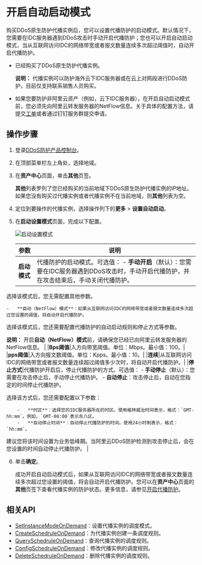 # 开启自动启动模式

购买DDoS原生防护代播实例后，您可以设置代播防护的启动模式。默认情况下，您需要在IDC服务器遇到DDoS攻击时手动开启代播防护；您也可以开启自动启动模式，当从互联网访问IDC的网络带宽或者报文数量连续多次超过阈值时，自动开启代播防护。

-   已经购买了DDoS原生防护代播实例。

    **说明：** 代播实例可以防护海外云下IDC服务器或在云上对网段进行DDoS防护，目前仅支持联系销售人员购买。

-   如果您要防护非阿里云资产（例如，云下IDC服务器），在开启自动启动模式前，您必须先向阿里云转发服务器的NetFlow信息。关于具体的配置方法，请提交[工单](https://selfservice.console.aliyun.com/ticket/category/ddos_basic/today)或者通过钉钉服务群提交申请。

## 操作步骤

1.  登录[DDoS防护产品控制台](https://yundun.console.aliyun.com/?p=ddos)。

2.  在顶部菜单栏左上角处，选择地域。

3.  在**资产中心**页面，单击**其他**页签。

    **其他**列表罗列了您已经购买的当前地域下DDoS原生防护代播实例的IP地址。如果您没有购买过代播实例或者代播实例不在当前地域，则**其他**列表为空。

4.  定位到要操作的代播实例，选择操作列下的**更多** \> **设置自动启动**。

5.  在**启动设置模式**页面，完成以下配置。

    ![启动设置模式](https://static-aliyun-doc.oss-accelerate.aliyuncs.com/assets/img/zh-CN/7985707061/p187497.png)

    |参数|说明|
    |--|--|
    |**启动模式**|代播防护的启动模式。可选值：    -   **手动开启**（默认）：您需要在IDC服务器遇到DDoS攻击时，手动开启代播防护，并在攻击结束后，手动关闭代播防护。

选择该模式后，您无需配置其他参数。

    -   **自动（NetFlow）模式**：如果从互联网访问IDC的网络带宽或者报文数量连续多次超过您设置的阈值，将自动开启代播防护。

选择该模式后，您还需要配置代播防护的自动启动规则和停止方式等参数。

**说明：** 开启**自动（NetFlow）模式**前，请确保您已经已向阿里云转发服务器的NetFlow信息。 |
    |**Bps阈值**|入方向带宽阈值。单位：Mbps。最小值：100。|
    |**pps阈值**|入方向报文数阈值。单位：Kpps。最小值：10。|
    |**连续**|从互联网访问IDC的网络带宽或者报文数量连续超过阈值多少次时，将自动开启代播防护。|
    |**停止方式**|代播防护开启后，停止代播防护的方式。可选值：    -   **手动停止**（默认）：您需要在攻击停止后，手动停止代播防护。
    -   **自动停止**：攻击停止后，自动在您指定的时间停止代播防护。

选择该方式后，您还需要配置以下参数：

        -   **时区**：选择您的IDC服务器所在的时区。使用格林威治时间表示，格式：`GMT-hh:mm`。例如，`GMT-08:00`表示东八区。
        -   **自动停止时间**：自动停止代播防护的时间。使用24小时制表示，格式：`hh:mm`。

建议您将该时间设置为业务低峰期。当阿里云DDoS防护检测到攻击停止后，会在您设置的时间自动停止代播防护。 |

6.  单击**确定**。

    成功开启自动启动模式后，如果从互联网访问IDC的网络带宽或者报文数量连续多次超过您设置的阈值，将会自动开启代播防护。您可以在**资产中心**页面的**其他**页签下查看代播实例的防护状态。更多信息，请参见[开启代播防护](/cn.zh-CN/DDoS原生防护用户指南/代播防护/开启代播防护.md)。


## 相关API

-   [SetInstanceModeOnDemand](/cn.zh-CN/API参考/DDoS原生防护/2018-07-20版本/代播防护/SetInstanceModeOnDemand.md)：设置代播实例的调度模式。
-   [CreateSchedruleOnDemand](/cn.zh-CN/API参考/DDoS原生防护/2018-07-20版本/代播防护/CreateSchedruleOnDemand.md)：为代播实例创建一条调度规则。
-   [QuerySchedruleOnDemand](/cn.zh-CN/API参考/DDoS原生防护/2018-07-20版本/代播防护/QuerySchedruleOnDemand.md)：查询代播实例的调度规则。
-   [ConfigSchedruleOnDemand](/cn.zh-CN/API参考/DDoS原生防护/2018-07-20版本/代播防护/ConfigSchedruleOnDemand.md)：修改代播实例的调度规则。
-   [DeleteSchedruleOnDemand](/cn.zh-CN/API参考/DDoS原生防护/2018-07-20版本/代播防护/DeleteSchedruleOnDemand.md)：删除代播实例的调度规则。

